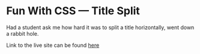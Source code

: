 # Fun With CSS — Title Split

Had a student ask me how hard it was to split a title horizontally, went down a rabbit hole.

Link to the live site can be found [here](https://009kings.github.io/split-name/)
